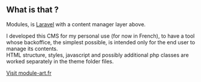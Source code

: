 ## What is that ?
<p>Modules, is <a href="https://laravel.com/">Laravel</a> with a content manager layer above.</p>
<p>I developed this CMS for my personal use (for now in French), to have a tool whose backoffice, the simplest possible, is intended only for the end user to manage its contents.<br>
HTML structure, styles, javascript and possibly additional php classes are worked separately in the theme folder files.</p>

<a href="https://module-art.fr" target="_blank">Visit module-art.fr</a>
